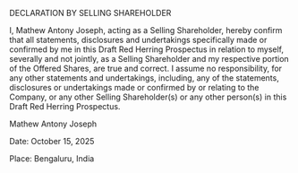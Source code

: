 DECLARATION BY SELLING SHAREHOLDER

I, Mathew Antony Joseph, acting as a Selling Shareholder, hereby confirm that all statements, disclosures and undertakings specifically made or confirmed by me in this Draft Red Herring Prospectus in relation to myself, severally and not jointly, as a Selling Shareholder and my respective portion of the Offered Shares, are true and correct. I assume no responsibility, for any other statements and undertakings, including, any of the statements, disclosures or undertakings made or confirmed by or relating to the Company, or any other Selling Shareholder(s) or any other person(s) in this Draft Red Herring Prospectus.

Mathew Antony Joseph

Date: October 15, 2025

Place: Bengaluru, India